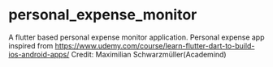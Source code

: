# personal_expense_monitor
A flutter based personal expense monitor application. 
Personal expense app inspired from https://www.udemy.com/course/learn-flutter-dart-to-build-ios-android-apps/ Credit: Maximilian Schwarzmüller(Academind)
